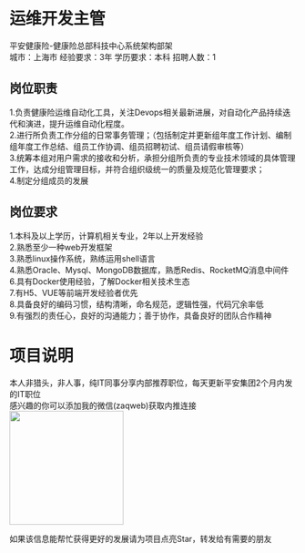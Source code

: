 # 运维开发主管
平安健康险-健康险总部科技中心系统架构部架  
城市：上海市 经验要求：3年 学历要求：本科  招聘人数：1

## 岗位职责
1.负责健康险运维自动化工具，关注Devops相关最新进展，对自动化产品持续迭代和演进，提升运维自动化程度。   
2.进行所负责工作分组的日常事务管理；（包括制定并更新组年度工作计划、编制组年度工作总结、组员工作协调、组员招聘初试、组员请假审核等）   
3.统筹本组对用户需求的接收和分析，承担分组所负责的专业技术领域的具体管理工作，达成分组管理目标，并符合组织级统一的质量及规范化管理要求；   
4.制定分组成员的发展

## 岗位要求
1.本科及以上学历，计算机相关专业，2年以上开发经验   
2.熟悉至少一种web开发框架   
3.熟悉linux操作系统，熟练运用shell语言   
4.熟悉Oracle、Mysql、MongoDB数据库，熟悉Redis、RocketMQ消息中间件   
6.具有Docker使用经验，了解Docker相关技术生态   
7.有H5、VUE等前端开发经验者优先   
8.具备良好的编码习惯，结构清晰，命名规范，逻辑性强，代码冗余率低   
9.有强烈的责任心，良好的沟通能力；善于协作，具备良好的团队合作精神

# 项目说明

本人非猎头，非人事，纯IT同事分享内部推荐职位，每天更新平安集团2个月内发的IT职位  
感兴趣的你可以添加我的微信(zaqweb)获取内推连接  
<img src="https://github.com/zaqweb/PA-IT-JOBS/blob/master/WechatICode.jpeg"  height="200" width="200">

如果该信息能帮忙获得更好的发展请为项目点亮Star，转发给有需要的朋友




